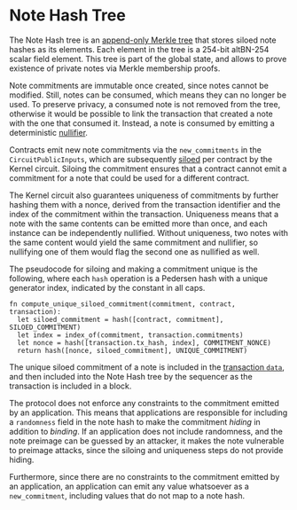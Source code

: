 # Note Hash Tree

The Note Hash tree is an [append-only Merkle tree](./tree_impls.md#append-only-merkle-trees) that stores siloed note hashes as its elements. Each element in the tree is a 254-bit altBN-254 scalar field element. This tree is part of the global state, and allows to prove existence of private notes via Merkle membership proofs.

Note commitments are immutable once created, since notes cannot be modified. Still, notes can be consumed, which means they can no longer be used. To preserve privacy, a consumed note is not removed from the tree, otherwise it would be possible to link the transaction that created a note with the one that consumed it. Instead, a note is consumed by emitting a deterministic [nullifier](./nullifier_tree.md).

Contracts emit new note commitments via the `new_commitments` in the `CircuitPublicInputs`, which are subsequently [siloed](./tree_impls.md#siloing-leaves) per contract by the Kernel circuit. Siloing the commitment ensures that a contract cannot emit a commitment for a note that could be used for a different contract. 

The Kernel circuit also guarantees uniqueness of commitments by further hashing them with a nonce, derived from the transaction identifier and the index of the commitment within the transaction. Uniqueness means that a note with the same contents can be emitted more than once, and each instance can be independently nullified. Without uniqueness, two notes with the same content would yield the same commitment and nullifier, so nullifying one of them would flag the second one as nullified as well.

The pseudocode for siloing and making a commitment unique is the following, where each `hash` operation is a Pedersen hash with a unique generator index, indicated by the constant in all caps.

```
fn compute_unique_siloed_commitment(commitment, contract, transaction):
  let siloed_commitment = hash([contract, commitment], SILOED_COMMITMENT)
  let index = index_of(commitment, transaction.commitments)
  let nonce = hash([transaction.tx_hash, index], COMMITMENT_NONCE)
  return hash([nonce, siloed_commitment], UNIQUE_COMMITMENT)
```

The unique siloed commitment of a note is included in the [transaction `data`](../transactions/tx-object.md), and then included into the Note Hash tree by the sequencer as the transaction is included in a block.

The protocol does not enforce any constraints to the commitment emitted by an application. This means that applications are responsible for including a `randomness` field in the note hash to make the commitment _hiding_ in addition to _binding_. If an application does not include randomness, and the note preimage can be guessed by an attacker, it makes the note vulnerable to preimage attacks, since the siloing and uniqueness steps do not provide hiding. 

Furthermore, since there are no constraints to the commitment emitted by an application, an application can emit any value whatsoever as a `new_commitment`, including values that do not map to a note hash.
